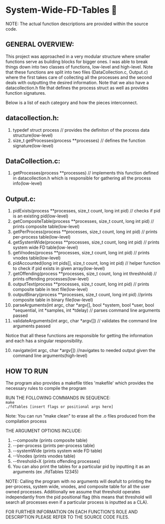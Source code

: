 # System-Wide-FD-Tables 📁

NOTE: The actual function descriptions are provided within the source code.

## GENERAL OVERVIEW:

This project was approached in a very modular structure where smaller functions serve as building blocks for bigger ones.
I was able to break things down into two classes of functions, low-level and high-level. Note that these functions are
split into two files (DataCollection.c, Output.c) where the first takes care of collecting all the processes and the second
deals with outputting the desired information. Note that we also have a datacollection.h file that defines the process struct as
well as provides function signatures.

Below is a list of each category and how the pieces interconnect.

## datacollection.h:

1. typedef struct process // provides the definiton of the process data structure(low-level)
2. size_t getProcesses(process \*\*processes) // defines the function signature(low-level)

## DataCollection.c:

1. getProcesses(process \*\*processes) // implements this function defined in datacollection.h which is responsible for gathering all the process info(low-level)

## Output.c:

1. pidExists(process \*\*processes, size_t count, long int pid) // checks if pid is an existing pid(low-level)
2. getCompositeTable(process \*\*processes, size_t count, long int pid) // prints composite table(low-level)
3. getPerProcess(process \*\*processes, size_t count, long int pid) // prints per-process table(low-level)
4. getSystemWide(process \*\*processes, size_t count, long int pid) // prints system wide FD table(low-level)
5. getVnodes(process \*\*processes, size_t count, long int pid) // prints vnodes table(low-level)
6. pidAccounted(long int pids[], size_t count, long int pid) // helper function to check if pid exists in given array(low-level)
7. getOffending(process \*\*processes, size_t count, long int threshhold) // prints offending processes(low-level)
8. outputText(process \*\*processes, size_t count, long int pid) // prints composite table in text file(low-level)
9. outputBinary(process \*\*processes, size_t count, long int pid) //prints composite table in binary file(low-level)
10. parseArguments(int argc, char *argv[], bool *system, bool *user, bool *sequential, int *samples, int *tdelay) // parses command line arguments passed
11. validateArguments(int argc, char \*argv[]) // validates the command line arguments passed

Notice that all these functions are responsible for getting the information and each has a singular responsibility.

10. navigate(int argc, char \*argv[]) //navigates to needed output given the command line arguments(high-level)

## HOW TO RUN

The program also provides a makefile titles 'makefile' which provides the necessary rules to compile the program

RUN THE FOLLOWING COMMANDS IN SEQUENCE:
<br /> `make`
<br /> `./fdTables [insert flags or positional args here]`

Note: You can run "make clean" to erase all the .o files produced from the compilation process

THE ARGUMENT OPTIONS INCLUDE:

1. --composite (prints composite table)
2. --per-process (prints per-process table)
3. --systemWide (prints system wide FD table)
4. --Vnodes (prints vnodes table)
5. --threshold=X (prints offending processes)
6. You can also print the tables for a particular pid by inputting it as an arguments (ex ./fdTables 12345)

NOTE: Calling the program with no arguments will deafult to printing the per-process, system wide, vnodes, and composite table for all the user owned processes. Additionally we assume that threshold operates independantly from the pid positional flag (this means that threshold will search all processes even if a particular process is inputted as a CLA).

FOR FURTHER INFORMATION ON EACH FUNCTION'S ROLE AND DESCRIPTION PLEASE REFER TO THE SOURCE CODE FILES.
